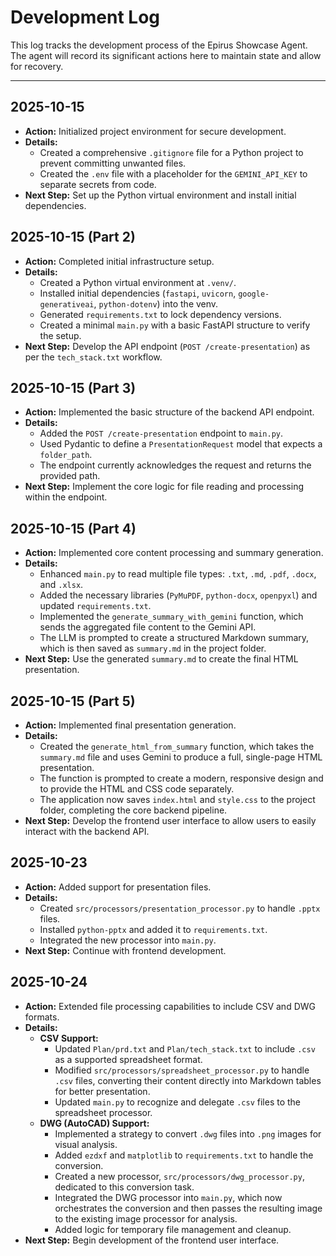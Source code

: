 # Development Log

This log tracks the development process of the Epirus Showcase Agent. The agent will record its significant actions here to maintain state and allow for recovery.

---

## 2025-10-15

- **Action:** Initialized project environment for secure development.
- **Details:**
    - Created a comprehensive `.gitignore` file for a Python project to prevent committing unwanted files.
    - Created the `.env` file with a placeholder for the `GEMINI_API_KEY` to separate secrets from code.
- **Next Step:** Set up the Python virtual environment and install initial dependencies.

## 2025-10-15 (Part 2)

- **Action:** Completed initial infrastructure setup.
- **Details:**
    - Created a Python virtual environment at `.venv/`.
    - Installed initial dependencies (`fastapi`, `uvicorn`, `google-generativeai`, `python-dotenv`) into the venv.
    - Generated `requirements.txt` to lock dependency versions.
    - Created a minimal `main.py` with a basic FastAPI structure to verify the setup.
- **Next Step:** Develop the API endpoint (`POST /create-presentation`) as per the `tech_stack.txt` workflow.

## 2025-10-15 (Part 3)

- **Action:** Implemented the basic structure of the backend API endpoint.
- **Details:**
    - Added the `POST /create-presentation` endpoint to `main.py`.
    - Used Pydantic to define a `PresentationRequest` model that expects a `folder_path`.
    - The endpoint currently acknowledges the request and returns the provided path.
- **Next Step:** Implement the core logic for file reading and processing within the endpoint.

## 2025-10-15 (Part 4)

- **Action:** Implemented core content processing and summary generation.
- **Details:**
    - Enhanced `main.py` to read multiple file types: `.txt`, `.md`, `.pdf`, `.docx`, and `.xlsx`.
    - Added the necessary libraries (`PyMuPDF`, `python-docx`, `openpyxl`) and updated `requirements.txt`.
    - Implemented the `generate_summary_with_gemini` function, which sends the aggregated file content to the Gemini API.
    - The LLM is prompted to create a structured Markdown summary, which is then saved as `summary.md` in the project folder.
- **Next Step:** Use the generated `summary.md` to create the final HTML presentation.

## 2025-10-15 (Part 5)

- **Action:** Implemented final presentation generation.
- **Details:**
    - Created the `generate_html_from_summary` function, which takes the `summary.md` file and uses Gemini to produce a full, single-page HTML presentation.
    - The function is prompted to create a modern, responsive design and to provide the HTML and CSS code separately.
    - The application now saves `index.html` and `style.css` to the project folder, completing the core backend pipeline.
- **Next Step:** Develop the frontend user interface to allow users to easily interact with the backend API.

## 2025-10-23

- **Action:** Added support for presentation files.
- **Details:**
    - Created `src/processors/presentation_processor.py` to handle `.pptx` files.
    - Installed `python-pptx` and added it to `requirements.txt`.
    - Integrated the new processor into `main.py`.
- **Next Step:** Continue with frontend development.

## 2025-10-24

- **Action:** Extended file processing capabilities to include CSV and DWG formats.
- **Details:**
    - **CSV Support:**
        - Updated `Plan/prd.txt` and `Plan/tech_stack.txt` to include `.csv` as a supported spreadsheet format.
        - Modified `src/processors/spreadsheet_processor.py` to handle `.csv` files, converting their content directly into Markdown tables for better presentation.
        - Updated `main.py` to recognize and delegate `.csv` files to the spreadsheet processor.
    - **DWG (AutoCAD) Support:**
        - Implemented a strategy to convert `.dwg` files into `.png` images for visual analysis.
        - Added `ezdxf` and `matplotlib` to `requirements.txt` to handle the conversion.
        - Created a new processor, `src/processors/dwg_processor.py`, dedicated to this conversion task.
        - Integrated the DWG processor into `main.py`, which now orchestrates the conversion and then passes the resulting image to the existing image processor for analysis.
        - Added logic for temporary file management and cleanup.
- **Next Step:** Begin development of the frontend user interface.
